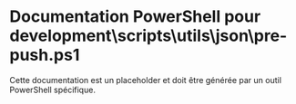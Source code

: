 # Documentation PowerShell pour development\scripts\utils\json\pre-push.ps1

Cette documentation est un placeholder et doit être générée par un outil PowerShell spécifique.
